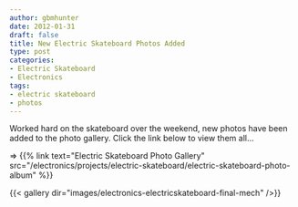 ```yaml
---
author: gbmhunter
date: 2012-01-31
draft: false
title: New Electric Skateboard Photos Added
type: post
categories:
- Electric Skateboard
- Electronics
tags:
- electric skateboard
- photos
---
```


Worked hard on the skateboard over the weekend, new photos have been added to the photo gallery. Click the link below to view them all...

=> {{% link text="Electric Skateboard Photo Gallery" src="/electronics/projects/electric-skateboard/electric-skateboard-photo-album" %}}

{{< gallery dir="images/electronics-electricskateboard-final-mech" />}}